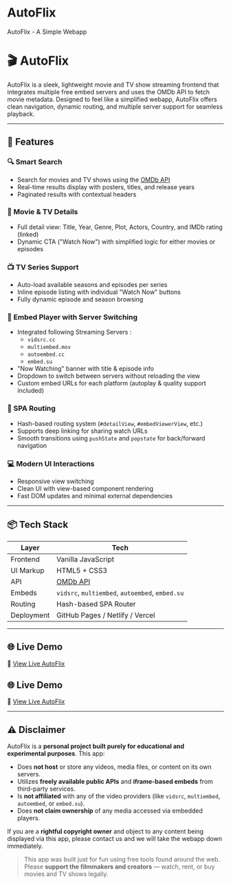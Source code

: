 # AutoFlix
AutoFlix - A Simple Webapp


# 🎬 AutoFlix

AutoFlix is a sleek, lightweight movie and TV show streaming frontend that integrates multiple free embed servers and uses the OMDb API to fetch movie metadata. Designed to feel like a simplified webapp, AutoFlix offers clean navigation, dynamic routing, and multiple server support for seamless playback.

 

---



## 🚀 Features

### 🔍 Smart Search
- Search for movies and TV shows using the [OMDb API](http://www.omdbapi.com/)
- Real-time results display with posters, titles, and release years
- Paginated results with contextual headers

### 🎥 Movie & TV Details
- Full detail view: Title, Year, Genre, Plot, Actors, Country, and IMDb rating (linked)
- Dynamic CTA ("Watch Now") with simplified logic for either movies or episodes

### 📺 TV Series Support
- Auto-load available seasons and episodes per series
- Inline episode listing with individual "Watch Now" buttons
- Fully dynamic episode and season browsing

### 📡 Embed Player with Server Switching
- Integrated following Streaming Servers :
  - `vidsrc.cc`
  - `multiembed.mov`
  - `autoembed.cc`
  - `embed.su`
- "Now Watching" banner with title & episode info
- Dropdown to switch between servers without reloading the view
- Custom embed URLs for each platform (autoplay & quality support included)

### 🔄 SPA Routing
- Hash-based routing system (`#detailView`, `#embedViewerView`, etc.)
- Supports deep linking for sharing watch URLs
- Smooth transitions using `pushState` and `popstate` for back/forward navigation

### 💻 Modern UI Interactions
- Responsive view switching
- Clean UI with view-based component rendering
- Fast DOM updates and minimal external dependencies


---



## 📦 Tech Stack

| Layer        | Tech                 |
| ------------ | -------------------- |
| Frontend     | Vanilla JavaScript   |
| UI Markup    | HTML5 + CSS3         |
| API          | [OMDb API](https://www.omdbapi.com/) |
| Embeds       | `vidsrc`, `multiembed`, `autoembed`, `embed.su` |
| Routing      | Hash-based SPA Router |
| Deployment   | GitHub Pages / Netlify / Vercel |



---



## 🌐 Live Demo

🔗 [View Live AutoFlix](https://auto-flix.onrender.com/)

## 🌐 Live Demo

🔗 <a href="https://auto-flix.onrender.com/" target="_blank" rel="noopener noreferrer">View Live AutoFlix</a>

  
---

## ⚠️ Disclaimer

AutoFlix is a **personal project built purely for educational and experimental purposes**. This app:

- Does **not host** or store any videos, media files, or content on its own servers.
- Utilizes **freely available public APIs** and **iframe-based embeds** from third-party services.
- Is **not affiliated** with any of the video providers (like `vidsrc`, `multiembed`, `autoembed`, or `embed.su`).
- Does **not claim ownership** of any media accessed via embedded players.

If you are a **rightful copyright owner**
and object to any content being displayed via this app, please contact us and we will take the webapp down immediately.

> This app was built just for fun using free tools found around the web.  
> Please **support the filmmakers and creators** — watch, rent, or buy movies and TV shows legally.


















 
